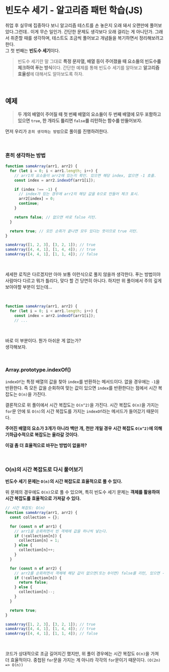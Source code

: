 # 빈도수 세기 - 알고리즘 패턴 학습(JS)

취업 후 실무에 집중하다 보니 알고리즘 테스트를 손 놓은지 오래 돼서 오랜만에 풀어보았다.그런데.. 이게 무슨 일인가. 간단한 문제도 생각보다 오래 걸리는 게 아니던가. 그래서 취준할 때를 생각하며, 테스트도 조금씩 풀어보고 개념들을 복기하면서 정리해보려고 한다.   
그 첫 번째는 **빈도수 세기**이다.

> 빈도수 세기란 말 그대로 **특정 문자열, 배열 등이 주어졌을 때 요소들의 빈도수를 체크하여 푸는 방식**이다. 간단한 예제를 통해 빈도수 세기를 알아보고 **알고리즘 효율성**에 대해서도 알아보도록 하자.

<br>

## 예제

> **두 개의 배열이 주어질 때 첫 번째 배열의 요소들이 두 번째 배열에 모두 포함하고 있으면 `true`, 한 개라도 틀리면 `false`를 리턴하는 함수를 만들어보자.**

먼저 우리가 `흔히 생각하는 방법`으로 풀이를 진행하려한다.

<br>

### 흔히 생각하는 방법

```js
function sameArray(arr1, arr2) {
  for (let i = 0; i < arr1.length; i++) {
    // arr1의 요소들이 arr2에 있는지 확인. 있으면 해당 index, 없으면 -1 호출.
    const index = arr2.indexOf(arr1[i]);

    if (index !== -1) {
      // index가 있는 경우에 arr2의 해당 값을 0으로 만들어 체크 표시.
      arr2[index] = 0;
      continue;
    }

    return false; // 없으면 바로 false 리턴.
  }

  return true; // 모든 순회가 끝나면 모두 있다는 뜻이므로 true 리턴.
}

sameArray([1, 2, 3], [3, 2, 1]); // true
sameArray([4, 4, 1], [1, 4, 4]); // true
sameArray([4, 4, 1], [1, 1, 4]); // false
```

<br>

세세한 로직은 다르겠지만 아마 보통 이런식으로 풀지 않을까 생각한다. 푸는 방법이야 사람마다 다르고 뭐가 틀리다, 맞다 할 건 당연히 아니다. 하지만 위 풀이에서 주의 깊게 보아야할 부분이 있는데...

<br>

```js
function sameArray(arr1, arr2) {
  for (let i = 0; i < arr1.length; i++) {
    const index = arr2.indexOf(arr1[i]);
    // ...
```

<br>

바로 이 부분이다. 뭔가 아쉬운 게 없는가?   
생각해보자.

<br>

### Array.prototype.indexOf()

`indexOf`는 특정 배열의 값을 찾아 `index`를 반환하는 메서드이다. 없을 경우에는 `-1`을 반환한다. 즉 모든 값을 순회하여 맞는 값이 있으면 `index`를 반환한다는 점에서 시간 복잡도는 `O(n)`을 가진다.   

결론적으로 위 풀이에서 시간 복잡도는 `O(n^2)`을 가진다. 시간 복잡도 `O(n)`을 가지는 `for`문 안에 또 `O(n)`의 시간 복잡도를 가지는 `indexOf`라는 메서드가 들어갔기 때문이다.

**주어진 배열의 요소가 3개가 아니라 백만 개, 천만 개일 경우 시간 복잡도 `O(n^2)`에 의해 기하급수적으로 복잡도는 올라갈 것이다.**   

**이걸 좀 더 효율적으로 바꾸는 방법이 없을까?**

<br>

### O(n)의 시간 복잡도로 다시 풀어보기

**빈도수 세기 문제는 `O(n)`의 시간 복잡도로 효율적으로 풀 수 있다.**   

위 문제의 경우에도 `O(n)`으로 풀 수 있으며, 특히 빈도수 세기 문제는 **객체를 활용하여 시간 복잡도를 효율적으로 가져갈 수 있다.**

```js
// 시간 복잡도: O(n)
function sameArray(arr1, arr2) {
  const collection = {};

  for (const n of arr1) {
    // arr1을 순회하면서 빈 객체에 값을 하나씩 넣는다.
    if (!collection[n]) {
      collection[n] = 1;
    } else {
      collection[n]++;
    }
  }

  for (const n of arr2) {
    // arr2를 순회하면서 객체에 해당 값이 없으면(또는 0이면) false를 리턴, 있으면 -1을 해준다.
    if (!collection[n]) {
      return false;
    } else {
      collection[n]--;
    }
  }

  return true;
}

sameArray([1, 2, 3], [3, 2, 1]); // true
sameArray([4, 4, 1], [1, 4, 4]); // true
sameArray([4, 4, 1], [1, 1, 4]); // false
```

<br>

코드가 상대적으로 조금 길어지긴 했지만, 위 풀이 경우에는 시간 복잡도 `O(n)`을 가져 더 효율적이다. 중첩된 `for`문을 가지는 게 아니라 각각의 `for`문이기 때문이다. `(O(2n) => O(n))`
